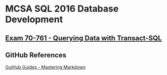 # MCSA SQL 2016 Database Development

## [Exam 70-761 - Querying Data with Transact-SQL](https://github.com/VR40Disc/MCSA--SQL-2016-Database-Development/tree/master/70-761)

## GitHub References

[GuiHub Guides - Mastering Markdown](https://guides.github.com/features/mastering-markdown)
